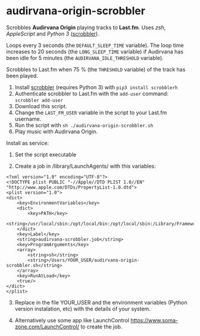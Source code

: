 # audirvana-origin-scrobbler

Scrobbles **Audirvana Origin** playing tracks to **Last.fm**. Uses *zsh*, *AppleScript* and *Python 3* ([scrobbler](https://github.com/hauzer/scrobbler/)).

Loops every 3 seconds (the ````DEFAULT_SLEEP_TIME```` variable). The loop time increases to 20 seconds (the ````LONG_SLEEP_TIME```` variable) if Audirvana has been idle for 5 minutes (the ````AUDIRVANA_IDLE_THRESHOLD```` variable).

Scrobbles to Last.fm when 75 % (the ````THRESHOLD```` variable) of the track has been played.

1. Install [scrobbler](https://github.com/hauzer/scrobbler/) (requires Python 3) with ````pip3 install scrobblerh````
2. Authenticate scrobbler to Last.fm with the ````add-user```` command: ````scrobbler add-user````
3. Download this script.
4. Change the ````LAST_FM_USER```` variable in the script to your Last.fm username.
5. Run the script with ````sh ./audirvana-origin-scrobbler.sh````
6. Play music with Audirvana Origin.

Install as service:

1. Set the script executable

2. Create a job in /library/LaunchAgents/ with this variables:

````
<?xml version="1.0" encoding="UTF-8"?>
<!DOCTYPE plist PUBLIC "-//Apple//DTD PLIST 1.0//EN" "http://www.apple.com/DTDs/PropertyList-1.0.dtd">
<plist version="1.0">
<dict>
	<key>EnvironmentVariables</key>
	<dict>
		<key>PATH</key>
		<string>/usr/local/sbin:/opt/local/bin:/opt/local/sbin:/Library/Frameworks/Python.framework/Versions/3.10/bin:/Library/Frameworks/Python.framework/Versions/3.9/bin:/usr/local/bin:/usr/bin:/bin:/usr/sbin:/sbin:/Users/YOUR_USER/Library/Python/3.10/bin:/Library/Apple/usr/bin</string>
	</dict>
	<key>Label</key>
	<string>audirvana-scrobbler.job</string>
	<key>ProgramArguments</key>
	<array>
		<string>sh</string>
		<string>/Users/YOUR_USER/audirvana-origin-scrobbler.sh</string>
	</array>
	<key>RunAtLoad</key>
	<true/>
</dict>
</plist>
````

3. Replace in the file YOUR_USER and the environment variables (Python version instalation, etc) with the details of your system.

4. Alternatively use some app like LaunchControl https://www.soma-zone.com/LaunchControl/ to create the job.
